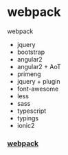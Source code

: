 # webpack
webpack

- jquery
- bootstrap
- angular2
- angular2 + AoT
- primeng
- jquery + plugin
- font-awesome
- less
- sass
- typescript
- typings
- ionic2

### [webpack](http://array_huang.coding.me/webpack-book/)
